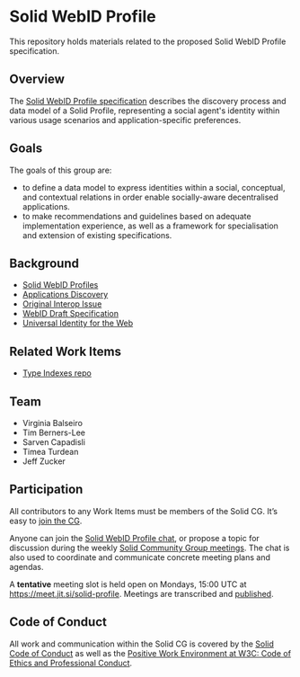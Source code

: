 # Solid WebID Profile

This repository holds materials related to the proposed Solid WebID Profile specification.

## Overview

 The [Solid WebID Profile specification](https://solid.github.io/webid-profile/) describes the discovery process and data model of a Solid Profile, representing a social agent's identity within various usage scenarios and application-specific preferences.

## Goals

The goals of this group are:

* to define a data model to express identities within a social, conceptual, and contextual relations in order enable socially-aware decentralised applications.
* to make recommendations and guidelines based on adequate implementation experience, as well as a framework for specialisation and extension of existing specifications.

## Background

* [Solid WebID Profiles](https://github.com/solid/solid-spec/blob/master/solid-webid-profiles.md)
* [Applications Discovery](https://github.com/solid/solid/blob/main/proposals/data-discovery.md)
* [Original Interop Issue](https://github.com/solid/data-interoperability-panel/issues/209)
* [WebID Draft Specification](https://www.w3.org/2005/Incubator/webid/spec/identity/)
* [Universal Identity for the Web](https://csarven.ca/linked-research-decentralised-web#universal-identity-for-the-web)

## Related Work Items

* [Type Indexes repo](https://github.com/solid/type-indexes)

## Team

* Virginia Balseiro
* Tim Berners-Lee
* Sarven Capadisli
* Timea Turdean
* Jeff Zucker

## Participation

All contributors to any Work Items must be members of the Solid CG. It’s easy to [join the CG](https://www.w3.org/community/solid/join).

Anyone can join the [Solid WebID Profile chat](https://matrix.to/#/#solid_webid-profile:gitter.im), or propose a topic for discussion during the weekly [Solid Community Group meetings](https://github.com/solid/specification/#participation). The chat is also used to coordinate and communicate concrete meeting plans and agendas.

A **tentative** meeting slot is held open on Mondays, 15:00 UTC at https://meet.jit.si/solid-profile. Meetings are transcribed and [published](https://github.com/solid/webid-profile/tree/main/meetings/).

## Code of Conduct

All work and communication within the Solid CG is covered by the [Solid Code of Conduct](https://github.com/solid/process/blob/main/code-of-conduct.md) as well as the [Positive Work Environment at W3C: Code of Ethics and Professional Conduct](https://www.w3.org/Consortium/cepc/).

